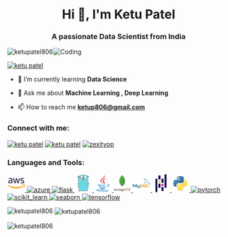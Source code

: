 <h1 align="center">Hi 👋, I'm Ketu Patel</h1>
<h3 align="center">A passionate Data Scientist from India</h3>
<img align="right" alt="Coding" width="400" src="https://miro.medium.com/v2/resize:fit:4800/format:webp/0*T1cCUF87hdwBEruJ.gif">
<p align="left"> <img src="https://komarev.com/ghpvc/?username=ketupatel806&label=Profile%20views&color=0e75b6&style=flat" alt="ketupatel806" /> </p>

<p align="left"> <a href="https://twitter.com/ketu patel" target="blank"><img src="https://img.shields.io/twitter/follow/ketu patel?logo=twitter&style=for-the-badge" alt="ketu patel" /></a> </p>

- 🌱 I’m currently learning **Data Science**

- 💬 Ask me about **Machine Learning , Deep Learning**

- 📫 How to reach me **ketup806@gmail.com**

<h3 align="left">Connect with me:</h3>
<p align="left">
<a href="https://twitter.com/ketu patel" target="blank"><img align="center" src="https://raw.githubusercontent.com/rahuldkjain/github-profile-readme-generator/master/src/images/icons/Social/twitter.svg" alt="ketu patel" height="30" width="40" /></a>
<a href="https://linkedin.com/in/ketu patel" target="blank"><img align="center" src="https://raw.githubusercontent.com/rahuldkjain/github-profile-readme-generator/master/src/images/icons/Social/linked-in-alt.svg" alt="ketu patel" height="30" width="40" /></a>
<a href="https://kaggle.com/zexityop" target="blank"><img align="center" src="https://raw.githubusercontent.com/rahuldkjain/github-profile-readme-generator/master/src/images/icons/Social/kaggle.svg" alt="zexityop" height="30" width="40" /></a>
</p>

<h3 align="left">Languages and Tools:</h3>
<p align="left"> <a href="https://aws.amazon.com" target="_blank" rel="noreferrer"> <img src="https://raw.githubusercontent.com/devicons/devicon/master/icons/amazonwebservices/amazonwebservices-original-wordmark.svg" alt="aws" width="40" height="40"/> </a> <a href="https://azure.microsoft.com/en-in/" target="_blank" rel="noreferrer"> <img src="https://www.vectorlogo.zone/logos/microsoft_azure/microsoft_azure-icon.svg" alt="azure" width="40" height="40"/> </a> <a href="https://flask.palletsprojects.com/" target="_blank" rel="noreferrer"> <img src="https://www.vectorlogo.zone/logos/pocoo_flask/pocoo_flask-icon.svg" alt="flask" width="40" height="40"/> </a> <a href="https://golang.org" target="_blank" rel="noreferrer"> <img src="https://raw.githubusercontent.com/devicons/devicon/master/icons/go/go-original.svg" alt="go" width="40" height="40"/> </a> <a href="https://www.java.com" target="_blank" rel="noreferrer"> <img src="https://raw.githubusercontent.com/devicons/devicon/master/icons/java/java-original.svg" alt="java" width="40" height="40"/> </a> <a href="https://www.mongodb.com/" target="_blank" rel="noreferrer"> <img src="https://raw.githubusercontent.com/devicons/devicon/master/icons/mongodb/mongodb-original-wordmark.svg" alt="mongodb" width="40" height="40"/> </a> <a href="https://www.mysql.com/" target="_blank" rel="noreferrer"> <img src="https://raw.githubusercontent.com/devicons/devicon/master/icons/mysql/mysql-original-wordmark.svg" alt="mysql" width="40" height="40"/> </a> <a href="https://pandas.pydata.org/" target="_blank" rel="noreferrer"> <img src="https://raw.githubusercontent.com/devicons/devicon/2ae2a900d2f041da66e950e4d48052658d850630/icons/pandas/pandas-original.svg" alt="pandas" width="40" height="40"/> </a> <a href="https://www.python.org" target="_blank" rel="noreferrer"> <img src="https://raw.githubusercontent.com/devicons/devicon/master/icons/python/python-original.svg" alt="python" width="40" height="40"/> </a> <a href="https://pytorch.org/" target="_blank" rel="noreferrer"> <img src="https://www.vectorlogo.zone/logos/pytorch/pytorch-icon.svg" alt="pytorch" width="40" height="40"/> </a> <a href="https://scikit-learn.org/" target="_blank" rel="noreferrer"> <img src="https://upload.wikimedia.org/wikipedia/commons/0/05/Scikit_learn_logo_small.svg" alt="scikit_learn" width="40" height="40"/> </a> <a href="https://seaborn.pydata.org/" target="_blank" rel="noreferrer"> <img src="https://seaborn.pydata.org/_images/logo-mark-lightbg.svg" alt="seaborn" width="40" height="40"/> </a> <a href="https://www.tensorflow.org" target="_blank" rel="noreferrer"> <img src="https://www.vectorlogo.zone/logos/tensorflow/tensorflow-icon.svg" alt="tensorflow" width="40" height="40"/> </a> </p>

<p><img align="left" src="https://github-readme-stats.vercel.app/api/top-langs?username=ketupatel806&show_icons=true&locale=en&layout=compact" alt="ketupatel806" /></p>

<p>&nbsp;<img align="center" src="https://github-readme-stats.vercel.app/api?username=ketupatel806&show_icons=true&locale=en" alt="ketupatel806" /></p>

<p><img align="center" src="https://github-readme-streak-stats.herokuapp.com/?user=ketupatel806&" alt="ketupatel806" /></p>
